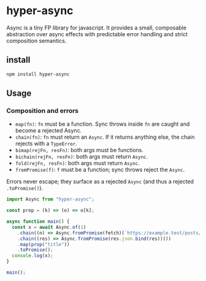 # hyper-async

Async is a tiny FP library for javascript. It provides a small, composable abstraction over async effects with predictable error handling and strict composition semantics.

## install

```sh
npm install hyper-async
```

## Usage

### Composition and errors

- `map(fn)`: `fn` must be a function. Sync throws inside `fn` are caught and become a rejected Async.
- `chain(fn)`: `fn` must return an `Async`. If it returns anything else, the chain rejects with a `TypeError`.
- `bimap(rejFn, resFn)`: both args must be functions.
- `bichain(rejFn, resFn)`: both args must return `Async`.
- `fold(rejFn, resFn)`: both args must return `Async`.
- `fromPromise(f)`: `f` must be a function; sync throws reject the `Async`.

Errors never escape; they surface as a rejected `Async` (and thus a rejected `.toPromise()`).

```js
import Async from "hyper-async";

const prop = (k) => (o) => o[k];

async function main() {
  const x = await Async.of(1)
    .chain((n) => Async.fromPromise(fetch)(`https://example.test/posts/${n}`))
    .chain((res) => Async.fromPromise(res.json.bind(res))())
    .map(prop("title"))
    .toPromise();
  console.log(x);
}

main();
```
